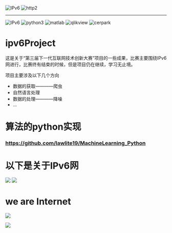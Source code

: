 ![IPv6](https://img.shields.io/badge/ipv6-go!-green.svg)
![http2](https://img.shields.io/badge/http2-go!-green.svg)

---
![IPv6](https://www.ipv6ready.org/images/logo.jpg)
![python3](https://www.python.org/static/community_logos/python-logo.png)
![matlab](https://cn.mathworks.com/includes_content/nextgen/images/bg_header_mwlogo_notag.jpg)
![qlikview](http://global.qlik.com/images/interface/chrome/logo.png)
![cerpark](http://www.cerpark.com/hulianwang/css/images/logo.png)



# ipv6Project
这是关于“第三届下一代互联网技术创新大赛”项目的一些成果，比赛主要围绕IPv6网进行，比赛终有结束的时候，但是项目仍在继续，学习无止境。

项目主要涉及以下几个方向

*   数据的获取————爬虫
*   自然语言处理
*   数据的处理————降噪
*   ...

# 算法的python实现
###          https://github.com/lawlite19/MachineLearning_Python

# 以下是关于IPv6网
![](https://gss1.bdstatic.com/9vo3dSag_xI4khGkpoWK1HF6hhy/baike/c0%3Dbaike80%2C5%2C5%2C80%2C26/sign=0e7c794b3dfae6cd18b9a3336eda6441/eaf81a4c510fd9f94e7dcd152d2dd42a2834a460.jpg)
![](https://gss1.bdstatic.com/9vo3dSag_xI4khGkpoWK1HF6hhy/baike/c0%3Dbaike80%2C5%2C5%2C80%2C26/sign=0e7c794b3dfae6cd18b9a3336eda6441/eaf81a4c510fd9f94e7dcd152d2dd42a2834a460.jpg)




          
# we are Internet   

![](http://img2.imgtn.bdimg.com/it/u=1341120858,540027728&fm=11&gp=0.jpg)

![](http://upload.chinaz.com/2015/0721/1437441272917.gif)

